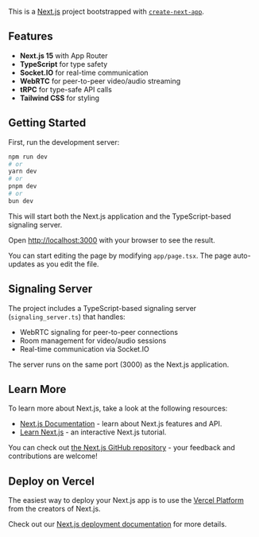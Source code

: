 This is a [Next.js](https://nextjs.org) project bootstrapped with [`create-next-app`](https://nextjs.org/docs/app/api-reference/cli/create-next-app).

## Features

- **Next.js 15** with App Router
- **TypeScript** for type safety
- **Socket.IO** for real-time communication
- **WebRTC** for peer-to-peer video/audio streaming
- **tRPC** for type-safe API calls
- **Tailwind CSS** for styling

## Getting Started

First, run the development server:

```bash
npm run dev
# or
yarn dev
# or
pnpm dev
# or
bun dev
```

This will start both the Next.js application and the TypeScript-based signaling server.

Open [http://localhost:3000](http://localhost:3000) with your browser to see the result.

You can start editing the page by modifying `app/page.tsx`. The page auto-updates as you edit the file.

## Signaling Server

The project includes a TypeScript-based signaling server (`signaling_server.ts`) that handles:
- WebRTC signaling for peer-to-peer connections
- Room management for video/audio sessions
- Real-time communication via Socket.IO

The server runs on the same port (3000) as the Next.js application.

## Learn More

To learn more about Next.js, take a look at the following resources:

- [Next.js Documentation](https://nextjs.org/docs) - learn about Next.js features and API.
- [Learn Next.js](https://nextjs.org/learn) - an interactive Next.js tutorial.

You can check out [the Next.js GitHub repository](https://github.com/vercel/next.js) - your feedback and contributions are welcome!

## Deploy on Vercel

The easiest way to deploy your Next.js app is to use the [Vercel Platform](https://vercel.com/new?utm_medium=default-template&filter=next.js&utm_source=create-next-app&utm_campaign=create-next-app-readme) from the creators of Next.js.

Check out our [Next.js deployment documentation](https://nextjs.org/docs/app/building-your-application/deploying) for more details.
